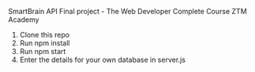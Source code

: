 SmartBrain API
Final project - The Web Developer Complete Course ZTM Academy 

1. Clone this repo
2. Run npm install
3. Run npm start
4. Enter the details for your own database in server.js